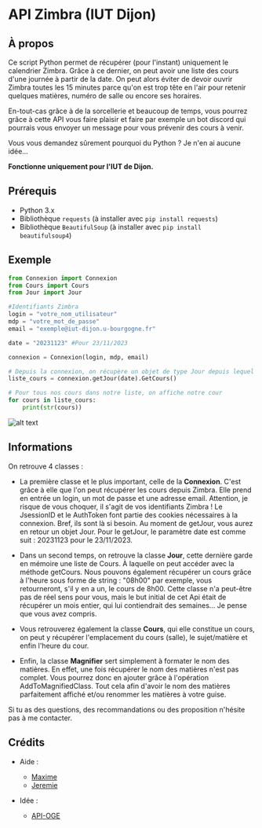 # API Zimbra (IUT Dijon)

## À propos
Ce script Python permet de récupérer (pour l'instant) uniquement le calendrier Zimbra. Grâce à ce dernier, on peut avoir une liste des cours d'une journée à partir de la date. On peut alors éviter de devoir ouvrir Zimbra toutes les 15 minutes parce qu'on est trop tête en l'air pour retenir quelques matières, numéro de salle ou encore ses horaires.

En-tout-cas grâce à de la sorcellerie et beaucoup de temps, vous pourrez grâce à cette API vous faire plaisir et faire par exemple un bot discord qui pourrais vous envoyer un message pour vous prévenir des cours à venir.

Vous vous demandez sûrement pourquoi du Python ? Je n'en ai aucune idée...

**Fonctionne uniquement pour l'IUT de Dijon.**

## Prérequis
- Python 3.x
- Bibliothèque `requests` (à installer avec `pip install requests`)
- Bibliothèque `BeautifulSoup` (à installer avec `pip install beautifulsoup4`)

## Exemple
```python
from Connexion import Connexion
from Cours import Cours
from Jour import Jour

#Identifiants Zimbra
login = "votre_nom_utilisateur"
mdp = "votre_mot_de_passe"
email = "exemple@iut-dijon.u-bourgogne.fr"

date = "20231123" #Pour 23/11/2023

connexion = Connexion(login, mdp, email)

# Depuis la connexion, on récupère un objet de type Jour depuis lequel on récupère tous les cours
liste_cours = connexion.getJour(date).GetCours()

# Pour tous nos cours dans notre liste, on affiche notre cour
for cours in liste_cours:
    print(str(cours))

```
![alt text](https://i.imgur.com/6qSyWuE.png)

## Informations
On retrouve 4 classes :

- La première classe et le plus important, celle de la **Connexion**. C'est grâce à elle que l'on peut récupérer les cours depuis Zimbra. Elle prend en entrée un login, un mot de passe et une adresse email. Attention, je risque de vous choquer, il s'agit de vos identifiants Zimbra ! Le JsessionID et le AuthToken font partie des cookies nécessaires à la connexion. Bref, ils sont là si besoin. Au moment de getJour, vous aurez en retour un objet Jour. Pour le getJour, le paramètre date est comme suit : 20231123 pour le 23/11/2023.

- Dans un second temps, on retrouve la classe **Jour**, cette dernière garde en mémoire une liste de Cours. À laquelle on peut accéder avec la méthode getCours. Nous pouvons également récupérer un cours grâce à l'heure sous forme de string : "08h00" par exemple, vous retourneront, s'il y en a un, le cours de 8h00. Cette classe n'a peut-être pas de réel sens pour vous, mais le but initial de cet Api était de récupérer un mois entier, qui lui contiendrait des semaines... Je pense que vous avez compris.

- Vous retrouverez également la classe **Cours**, qui elle constitue un cours, on peut y récupérer l'emplacement du cours (salle), le sujet/matière et enfin l'heure du cour.

- Enfin, la classe **Magnifier** sert simplement à formater le nom des matières. En effet, une fois récupérer le nom des matières n'est pas complet. Vous pourrez donc en ajouter grâce à l'opération AddToMagnifiedClass. Tout cela afin d'avoir le nom des matières parfaitement affiché et/ou renommer les matières à votre guise.

Si tu as des questions, des recommandations ou des proposition n'hésite pas à me contacter.

## Crédits
- Aide :
    - [Maxime](https://github.com/MaximeLAFFAYE)
    - [Jeremie](https://github.com/JeremieVIEIRA)


- Idée : 
    - [API-OGE](https://github.com/Nicooow/API-OGE)


